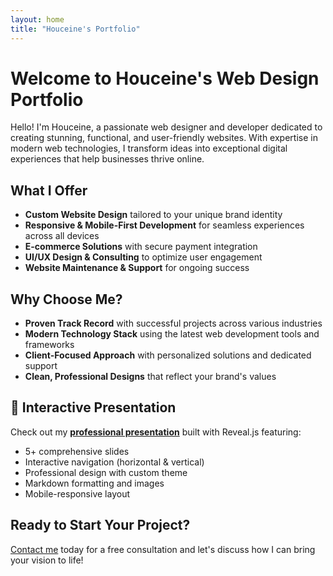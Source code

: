 ```yaml
---
layout: home
title: "Houceine's Portfolio"
---
```


# Welcome to Houceine's Web Design Portfolio

Hello! I'm Houceine, a passionate web designer and developer dedicated to creating stunning, functional, and user-friendly websites. With expertise in modern web technologies, I transform ideas into exceptional digital experiences that help businesses thrive online.

## What I Offer
- **Custom Website Design** tailored to your unique brand identity
- **Responsive & Mobile-First Development** for seamless experiences across all devices
- **E-commerce Solutions** with secure payment integration
- **UI/UX Design & Consulting** to optimize user engagement
- **Website Maintenance & Support** for ongoing success

## Why Choose Me?
- **Proven Track Record** with successful projects across various industries
- **Modern Technology Stack** using the latest web development tools and frameworks
- **Client-Focused Approach** with personalized solutions and dedicated support
- **Clean, Professional Designs** that reflect your brand's values

## 🎯 Interactive Presentation
Check out my **[professional presentation](./presentation/)** built with Reveal.js featuring:
- 5+ comprehensive slides
- Interactive navigation (horizontal & vertical)
- Professional design with custom theme
- Markdown formatting and images
- Mobile-responsive layout

## Ready to Start Your Project?
[Contact me](./contact) today for a free consultation and let's discuss how I can bring your vision to life! 